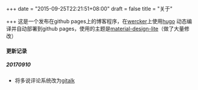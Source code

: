 +++
date = "2015-09-25T22:21:51+08:00"
draft = false
title = "关于"

+++
这是一个发布在github pages上的博客程序，在[wercker](https://app.wercker.com)上使用[hugo](https://github.com/spf13/hugo) 动态编译并自动部署到github pages，使用的主题是[material-design-lite](https://github.com/SamuelDebruyn/hugo-material-lite)（做了大量修改）


#### 更新记录
##### 20170910
* 将多说评论系统改为[gitalk](https://gitalk.github.io/)
